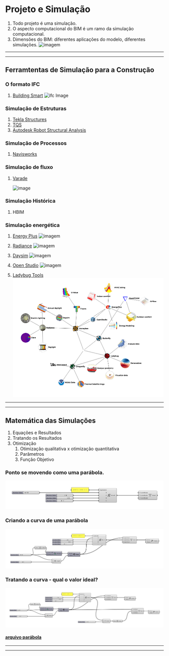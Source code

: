 # Projeto e Simulação


1. Todo projeto é uma simulação.
2. O aspecto computacional do BIM é um ramo da simulação computacional.
3. Dimensões do BIM: diferentes aplicações do modelo, diferentes simulações.
![imagem](https://s3-eu-west-1.amazonaws.com/drawbotics-blog/2018/10/BIM3.jpg)



________________________
________________________


## Ferramtentas de Simulação para a Construção


### O formato IFC

1. [Building Smart](https://www.buildingsmart.org/)
    ![ifc Image](https://standards.buildingsmart.org/IFC/DEV/IFC4_2/FINAL/HTML/img/IFC4_layered_architecture.png)

### Simulação de Estruturas

1. [Tekla Structures](https://www.tekla.com/br/produtos/tekla-structures)
2. [TQS](http://www.tqs.com.br/)
3. [Autodesk Robot Structural Analysis](https://www.autodesk.com/products/robot-structural-analysis/overview)

###  Simulação de Processos

1. [Navisworks](https://www.autodesk.com.br/products/navisworks/overview)

### Simulação de fluxo

1. [Varade](http://www.vadere.org)

    ![image](http://www.vadere.org/wp-content/uploads/2016/12/Bottleneck01-768x416.png)

### Simulação Histórica

1. HBIM

### Simulação energética
1. [Energy Plus](https://energyplus.net/)
    ![imagem](https://energyplus.net/assets/images/energyplus.png)

1. [Radiance](https://www.radiance-online.org/)
    ![imagem](https://www.radiance-online.org/copy_of_NYT_sunrise.jpg)

1. [Daysim](http://daysim.ning.com/)
    ![imagem](http://web.mit.edu/SustainableDesignLab/projects/Daysim/DAYSIM_Flowchart_radfiles2daysim.jpg)

1. [Open Studio](https://www.openstudio.net/)
    ![imagem](http://nrel.github.io/OpenStudio-user-documentation/img/os_interface/overview.png)

1. [Ladybug Tools](https://www.ladybug.tools)
   ![imagem](../imagens/lb_tools.png)

________________________
________________________


## Matemática das Simulações

1. Equações e Resultados
2. Tratando os Resultados
3. Otimização
    1. Otimização qualitativa x otimização quantitativa
    2. Parâmetros
    3. Função Objetivo

### Ponto se movendo como uma parábola.
![imagem](../imagens/Modelo_computacional_parabola_ponto.png)

### Criando a curva de uma parábola
![parab_curva](../imagens/Modelo_computacional_parabola_curva.png)

### Tratando a curva - qual o valor ideal? 

![parab_dom](../imagens/Modelo_computacional_dominio.png)

#### [arquivo parábola](../Arquivos/Arquivos_Parte_I/Funcao_objetivo_v2.gh)

________________________
________________________

